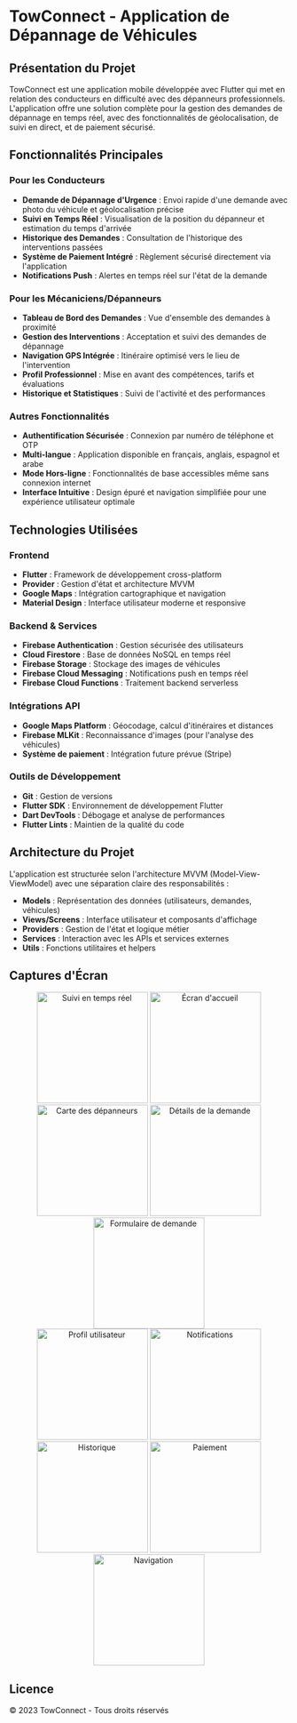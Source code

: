 # TowConnect - Application de Dépannage de Véhicules

## Présentation du Projet

TowConnect est une application mobile développée avec Flutter qui met en relation des conducteurs en difficulté avec des dépanneurs professionnels. L'application offre une solution complète pour la gestion des demandes de dépannage en temps réel, avec des fonctionnalités de géolocalisation, de suivi en direct, et de paiement sécurisé.

## Fonctionnalités Principales

### Pour les Conducteurs
- **Demande de Dépannage d'Urgence** : Envoi rapide d'une demande avec photo du véhicule et géolocalisation précise
- **Suivi en Temps Réel** : Visualisation de la position du dépanneur et estimation du temps d'arrivée
- **Historique des Demandes** : Consultation de l'historique des interventions passées
- **Système de Paiement Intégré** : Règlement sécurisé directement via l'application
- **Notifications Push** : Alertes en temps réel sur l'état de la demande

### Pour les Mécaniciens/Dépanneurs
- **Tableau de Bord des Demandes** : Vue d'ensemble des demandes à proximité
- **Gestion des Interventions** : Acceptation et suivi des demandes de dépannage
- **Navigation GPS Intégrée** : Itinéraire optimisé vers le lieu de l'intervention
- **Profil Professionnel** : Mise en avant des compétences, tarifs et évaluations
- **Historique et Statistiques** : Suivi de l'activité et des performances

### Autres Fonctionnalités
- **Authentification Sécurisée** : Connexion par numéro de téléphone et OTP
- **Multi-langue** : Application disponible en français, anglais, espagnol et arabe
- **Mode Hors-ligne** : Fonctionnalités de base accessibles même sans connexion internet
- **Interface Intuitive** : Design épuré et navigation simplifiée pour une expérience utilisateur optimale

## Technologies Utilisées

### Frontend
- **Flutter** : Framework de développement cross-platform
- **Provider** : Gestion d'état et architecture MVVM
- **Google Maps** : Intégration cartographique et navigation
- **Material Design** : Interface utilisateur moderne et responsive

### Backend & Services
- **Firebase Authentication** : Gestion sécurisée des utilisateurs
- **Cloud Firestore** : Base de données NoSQL en temps réel
- **Firebase Storage** : Stockage des images de véhicules
- **Firebase Cloud Messaging** : Notifications push en temps réel
- **Firebase Cloud Functions** : Traitement backend serverless

### Intégrations API
- **Google Maps Platform** : Géocodage, calcul d'itinéraires et distances
- **Firebase MLKit** : Reconnaissance d'images (pour l'analyse des véhicules)
- **Système de paiement** : Intégration future prévue (Stripe)

### Outils de Développement
- **Git** : Gestion de versions
- **Flutter SDK** : Environnement de développement Flutter
- **Dart DevTools** : Débogage et analyse de performances
- **Flutter Lints** : Maintien de la qualité du code

## Architecture du Projet

L'application est structurée selon l'architecture MVVM (Model-View-ViewModel) avec une séparation claire des responsabilités :

- **Models** : Représentation des données (utilisateurs, demandes, véhicules)
- **Views/Screens** : Interface utilisateur et composants d'affichage
- **Providers** : Gestion de l'état et logique métier
- **Services** : Interaction avec les APIs et services externes
- **Utils** : Fonctions utilitaires et helpers

## Captures d'Écran

<div align="center">
  <img src="assets/images/Screenshot_1747396435.png" alt="Suivi en temps réel" width="200"/>
  <img src="assets/images/Screenshot_1747396575.png" alt="Écran d'accueil" width="200"/>
  <img src="assets/images/Screenshot_1747396582.png" alt="Carte des dépanneurs" width="200"/>
  <img src="assets/images/Screenshot_1747396591.png" alt="Détails de la demande" width="200"/>
  <img src="assets/images/Screenshot_1747396594.png" alt="Formulaire de demande" width="200"/>
</div>

<div align="center">
  <img src="assets/images/Screenshot_1747396613.png" alt="Profil utilisateur" width="200"/>
  <img src="assets/images/Screenshot_1747396635.png" alt="Notifications" width="200"/>
  <img src="assets/images/Screenshot_1747396776.png" alt="Historique" width="200"/>
  <img src="assets/images/Screenshot_1747396788.png" alt="Paiement" width="200"/>
  <img src="assets/images/Screenshot_1747396817.png" alt="Navigation" width="200"/>
</div>

## Licence

© 2023 TowConnect - Tous droits réservés
